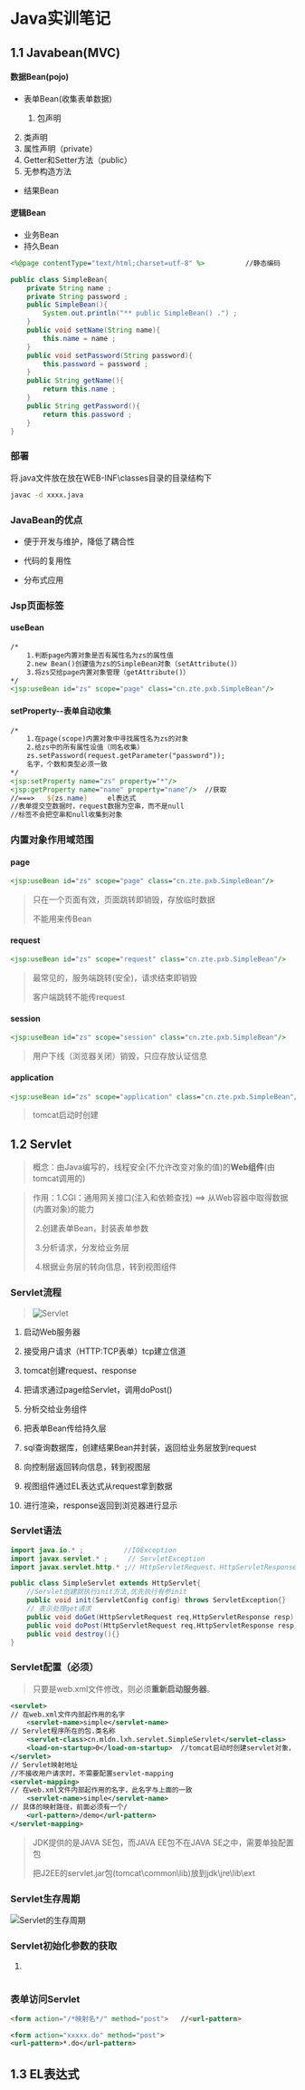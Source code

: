 # Java实训笔记

## 1.1  Javabean(MVC)

#### 数据Bean(pojo)

- 表单Bean(收集表单数据)

  1. 包声明
2. 类声明
  3. 属性声明（private）
4. Getter和Setter方法（public）
  5. 无参构造方法

- 结果Bean

#### 逻辑Bean

- 业务Bean
- 持久Bean

~~~~jsp
<%@page contentType="text/html;charset=utf-8" %>          //静态编码
~~~~

```java
public class SimpleBean{
	private String name ;
	private String password ;	 
	public SimpleBean(){
		System.out.println("** public SimpleBean() .") ;
	}
	public void setName(String name){
		this.name = name ;
	}
	public void setPassword(String password){
		this.password = password ;
	}
	public String getName(){
		return this.name ;
	}
	public String getPassword(){
		return this.password ;
	}
}
```
### 部署

将.java文件放在放在WEB-INF\classes目录的目录结构下

~~~~bash
javac -d xxxx.java
~~~~


### JavaBean的优点

- 便于开发与维护，降低了耦合性

- 代码的复用性

- 分布式应用

### Jsp页面标签

#### useBean

~~~~jsp
/*
	1.判断page内置对象是否有属性名为zs的属性值
	2.new Bean()创建值为zs的SimpleBean对象（setAttribute()）
	3.将zs交给page内置对象管理（getAttribute()）
*/
<jsp:useBean id="zs" scope="page" class="cn.zte.pxb.SimpleBean"/>
~~~~

#### setProperty--表单自动收集

~~~~jsp
/*
	1.在page(scope)内置对象中寻找属性名为zs的对象
	2.给zs中的所有属性设值（同名收集）
	zs.setPassword(request.getParameter("password"));
	名字，个数和类型必须一致
*/
<jsp:setProperty name="zs" property="*"/>
<jsp:getProperty name="name" property="name"/>	//获取
//===>   ${zs.name}		el表达式
//表单提交空数据时，request数据为空串，而不是null
//标签不会把空串和null收集到对象
~~~~

### 内置对象作用域范围

#### page

~~~~jsp
<jsp:useBean id="zs" scope="page" class="cn.zte.pxb.SimpleBean"/>
~~~~

> 只在一个页面有效，页面跳转即销毁，存放临时数据
>
> 不能用来传Bean

#### request

~~~~jsp
<jsp:useBean id="zs" scope="request" class="cn.zte.pxb.SimpleBean"/>
~~~~

> 最常见的，服务端跳转(安全)，请求结束即销毁
>
> 客户端跳转不能传request

#### session

~~~~jsp
<jsp:useBean id="zs" scope="session" class="cn.zte.pxb.SimpleBean"/>
~~~~

> 用户下线（浏览器关闭）销毁，只应存放认证信息

#### application

~~~~jsp
<jsp:useBean id="zs" scope="application" class="cn.zte.pxb.SimpleBean"/>
~~~~

> tomcat启动时创建

##   1.2 Servlet

> 概念：由Java编写的，线程安全(不允许改变对象的值)的**Web组件**(由tomcat调用的)

> 作用：1.CGI：通用网关接口(注入和依赖查找)  ==>  从Web容器中取得数据(内置对象)的能力
>
> ​		   2.创建表单Bean，封装表单参数
>
> ​		   3.分析请求，分发给业务层
>
> ​		   4.根据业务层的转向信息，转到视图组件

### Servlet流程

>![Servlet](C:\Users\ZhouJunTing\Desktop\Notes\img\servlet.png)

1. 启动Web服务器

2. 接受用户请求（HTTP:TCP表单）tcp建立信道

3. tomcat创建request、response

4. 把请求通过page给Servlet，调用doPost()

5. 分析交给业务组件

6. 把表单Bean传给持久层

7. sql查询数据库，创建结果Bean并封装，返回给业务层放到request

8. 向控制层返回转向信息，转到视图层

9. 视图组件通过EL表达式从request拿到数据

10. 进行渲染，response返回到浏览器进行显示	

### Servlet语法

~~~~java
import java.io.* ;			//IOException
import javax.servlet.* ;	 // ServletException
import javax.servlet.http.* ;// HttpServletRequest、HttpServletResponse、HttpServlet

public class SimpleServlet extends HttpServlet{
    //Servlet创建就执行init方法,优先执行有参init
    public void init(ServletConfig config) throws ServletException{}
	// 表示处理get请求
	public void doGet(HttpServletRequest req,HttpServletResponse resp) throws IOException,ServletException{}  //throws声明不处理异常
	public void doPost(HttpServletRequest req,HttpServletResponse resp) throws IOException,ServletException{}
    public void destroy(){}
} 
~~~~

### Servlet配置（必须）

> 只要是web.xml文件修改，则必须**重新启动服务器**。

~~~~xml
<servlet>
// 在web.xml文件内部起作用的名字 
	<servlet-name>simple</servlet-name> 
// Servlet程序所在的包.类名称 
	<servlet-class>cn.mldn.lxh.servlet.SimpleServlet</servlet-class>
    <load-on-startup>0</load-on-startup>  //tomcat启动时创建servlet对象，优先级最高为0
</servlet>
// Servlet映射地址
//不接收用户请求时，不需要配置servlet-mapping
<servlet-mapping> 
// 在web.xml文件内部起作用的名字，此名字与上面的一致 
	<servlet-name>simple</servlet-name> 
// 具体的映射路径，前面必须有一个/ 
	<url-pattern>/demo</url-pattern> 
</servlet-mapping>
~~~~

> JDK提供的是JAVA SE包，而JAVA EE包不在JAVA SE之中，需要单独配置包
>
> 把J2EE的servlet.jar包(tomcat\common\lib)放到jdk\jre\lib\ext

### Servlet生存周期

![Servlet的生存周期](C:\Users\ZhouJunTing\Desktop\Notes\img\life.png)

### Servlet初始化参数的获取

1. 

~~~~java

~~~~

### 表单访问Servlet

~~~~html
<form action="/*映射名*/" method="post">	//<url-pattern>
~~~~

~~~~xml
<form action="xxxxx.do" method="post">
<url-pattern>*.do</url-pattern>
~~~~

## 1.3 EL表达式

